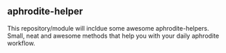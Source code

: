 ## aphrodite-helper

This repository/module will incldue some awesome aphrodite-helpers. Small, neat and awesome methods that help you with your daily aphrodite workflow.
